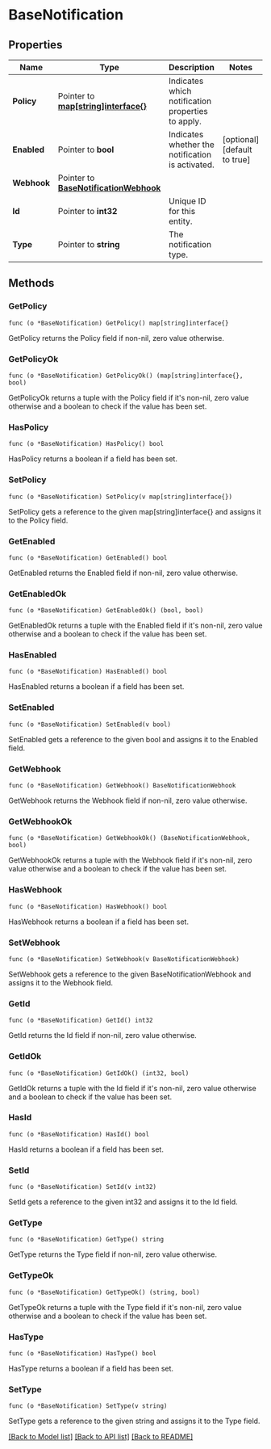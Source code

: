 # BaseNotification

## Properties

Name | Type | Description | Notes
------------ | ------------- | ------------- | -------------
**Policy** | Pointer to [**map[string]interface{}**](.md) | Indicates which notification properties to apply. | 
**Enabled** | Pointer to **bool** | Indicates whether the notification is activated. | [optional] [default to true]
**Webhook** | Pointer to [**BaseNotificationWebhook**](BaseNotificationWebhook.md) |  | 
**Id** | Pointer to **int32** | Unique ID for this entity. | 
**Type** | Pointer to **string** | The notification type. | 

## Methods

### GetPolicy

`func (o *BaseNotification) GetPolicy() map[string]interface{}`

GetPolicy returns the Policy field if non-nil, zero value otherwise.

### GetPolicyOk

`func (o *BaseNotification) GetPolicyOk() (map[string]interface{}, bool)`

GetPolicyOk returns a tuple with the Policy field if it's non-nil, zero value otherwise
and a boolean to check if the value has been set.

### HasPolicy

`func (o *BaseNotification) HasPolicy() bool`

HasPolicy returns a boolean if a field has been set.

### SetPolicy

`func (o *BaseNotification) SetPolicy(v map[string]interface{})`

SetPolicy gets a reference to the given map[string]interface{} and assigns it to the Policy field.

### GetEnabled

`func (o *BaseNotification) GetEnabled() bool`

GetEnabled returns the Enabled field if non-nil, zero value otherwise.

### GetEnabledOk

`func (o *BaseNotification) GetEnabledOk() (bool, bool)`

GetEnabledOk returns a tuple with the Enabled field if it's non-nil, zero value otherwise
and a boolean to check if the value has been set.

### HasEnabled

`func (o *BaseNotification) HasEnabled() bool`

HasEnabled returns a boolean if a field has been set.

### SetEnabled

`func (o *BaseNotification) SetEnabled(v bool)`

SetEnabled gets a reference to the given bool and assigns it to the Enabled field.

### GetWebhook

`func (o *BaseNotification) GetWebhook() BaseNotificationWebhook`

GetWebhook returns the Webhook field if non-nil, zero value otherwise.

### GetWebhookOk

`func (o *BaseNotification) GetWebhookOk() (BaseNotificationWebhook, bool)`

GetWebhookOk returns a tuple with the Webhook field if it's non-nil, zero value otherwise
and a boolean to check if the value has been set.

### HasWebhook

`func (o *BaseNotification) HasWebhook() bool`

HasWebhook returns a boolean if a field has been set.

### SetWebhook

`func (o *BaseNotification) SetWebhook(v BaseNotificationWebhook)`

SetWebhook gets a reference to the given BaseNotificationWebhook and assigns it to the Webhook field.

### GetId

`func (o *BaseNotification) GetId() int32`

GetId returns the Id field if non-nil, zero value otherwise.

### GetIdOk

`func (o *BaseNotification) GetIdOk() (int32, bool)`

GetIdOk returns a tuple with the Id field if it's non-nil, zero value otherwise
and a boolean to check if the value has been set.

### HasId

`func (o *BaseNotification) HasId() bool`

HasId returns a boolean if a field has been set.

### SetId

`func (o *BaseNotification) SetId(v int32)`

SetId gets a reference to the given int32 and assigns it to the Id field.

### GetType

`func (o *BaseNotification) GetType() string`

GetType returns the Type field if non-nil, zero value otherwise.

### GetTypeOk

`func (o *BaseNotification) GetTypeOk() (string, bool)`

GetTypeOk returns a tuple with the Type field if it's non-nil, zero value otherwise
and a boolean to check if the value has been set.

### HasType

`func (o *BaseNotification) HasType() bool`

HasType returns a boolean if a field has been set.

### SetType

`func (o *BaseNotification) SetType(v string)`

SetType gets a reference to the given string and assigns it to the Type field.


[[Back to Model list]](../README.md#documentation-for-models) [[Back to API list]](../README.md#documentation-for-api-endpoints) [[Back to README]](../README.md)


